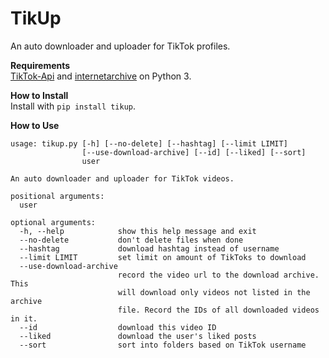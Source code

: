 TikUp
=====

An auto downloader and uploader for TikTok profiles.

**Requirements**  
[TikTok-Api](https://github.com/davidteather/TikTok-Api) and [internetarchive](https://archive.org/services/docs/api/internetarchive/index.html) on Python 3.

**How to Install**  
Install with `pip install tikup`.

**How to Use**
```
usage: tikup.py [-h] [--no-delete] [--hashtag] [--limit LIMIT]
                [--use-download-archive] [--id] [--liked] [--sort]
                user

An auto downloader and uploader for TikTok videos.

positional arguments:
  user

optional arguments:
  -h, --help            show this help message and exit
  --no-delete           don't delete files when done
  --hashtag             download hashtag instead of username
  --limit LIMIT         set limit on amount of TikToks to download
  --use-download-archive
                        record the video url to the download archive. This
                        will download only videos not listed in the archive
                        file. Record the IDs of all downloaded videos in it.
  --id                  download this video ID
  --liked               download the user's liked posts
  --sort                sort into folders based on TikTok username
```